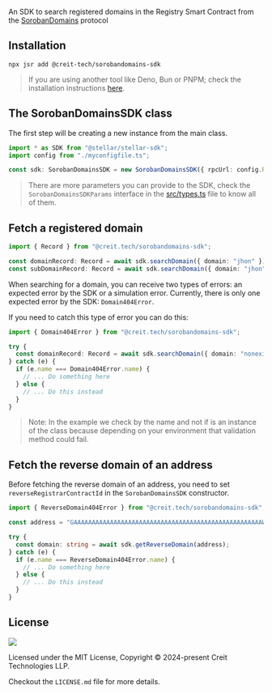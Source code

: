 An SDK to search registered domains in the Registry Smart Contract from the [SorobanDomains](https://sorobandomains.org)
protocol

## Installation

```shell
npx jsr add @creit-tech/sorobandomains-sdk
```

> If you are using another tool like Deno, Bun or PNPM; check the installation instructions
> [here](https://jsr.io/@creit-tech/sorobandomains-sdk).

## The SorobanDomainsSDK class

The first step will be creating a new instance from the main class.

```typescript
import * as SDK from "@stellar/stellar-sdk";
import config from "./myconfigfile.ts";

const sdk: SorobanDomainsSDK = new SorobanDomainsSDK({ rpcUrl: config.RPC_URL });
```

> There are more parameters you can provide to the SDK, check the `SorobanDomainsSDKParams` interface in the
> [src/types.ts](https://github.com/Creit-Tech/sorobandomains-sdk-js/blob/main/src/types.ts) file to know all of them.

## Fetch a registered domain

```typescript
import { Record } from "@creit.tech/sorobandomains-sdk";

const domainRecord: Record = await sdk.searchDomain({ domain: "jhon" });
const subDomainRecord: Record = await sdk.searchDomain({ domain: "jhon", subDomain: "payments" });
```

When searching for a domain, you can receive two types of errors: an expected error by the SDK or a simulation error.
Currently, there is only one expected error by the SDK: `Domain404Error`.

If you need to catch this type of error you can do this:

```typescript
import { Domain404Error } from "@creit.tech/sorobandomains-sdk";

try {
  const domainRecord: Record = await sdk.searchDomain({ domain: "nonexistingrecord" });
} catch (e) {
  if (e.name === Domain404Error.name) {
    // ... Do something here
  } else {
    // ... Do this instead
  }
}
```

> Note: In the example we check by the name and not if is an instance of the class because depending on your environment
> that validation method could fail.

## Fetch the reverse domain of an address

Before fetching the reverse domain of an address, you need to set `reverseRegistrarContractId` in the
`SorobanDomainsSDK` constructor.

```typescript
import { ReverseDomain404Error } from "@creit.tech/sorobandomains-sdk";

const address = "GAAAAAAAAAAAAAAAAAAAAAAAAAAAAAAAAAAAAAAAAAAAAAAAAAAAAWHF";

try {
  const domain: string = await sdk.getReverseDomain(address);
} catch (e) {
  if (e.name === ReverseDomain404Error.name) {
    // ... Do something here
  } else {
    // ... Do this instead
  }
}
```

## License

![](https://img.shields.io/badge/License-MIT-lightgrey)

Licensed under the MIT License, Copyright © 2024-present Creit Technologies LLP.

Checkout the `LICENSE.md` file for more details.
